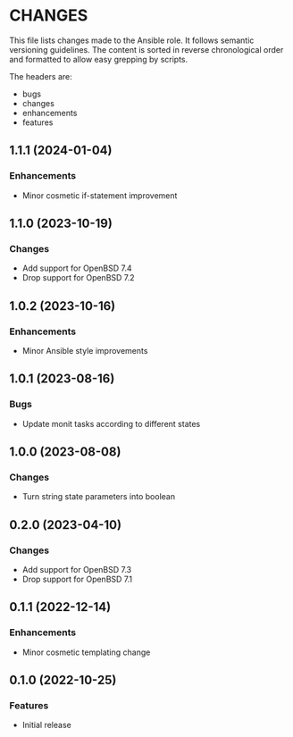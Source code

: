 # CHANGES

This file lists changes made to the Ansible role. It follows semantic versioning
guidelines. The content is sorted in reverse chronological order and formatted
to allow easy grepping by scripts.

The headers are:
- bugs
- changes
- enhancements
- features

## 1.1.1 (2024-01-04)

### Enhancements

- Minor cosmetic if-statement improvement

## 1.1.0 (2023-10-19)

### Changes

- Add support for OpenBSD 7.4
- Drop support for OpenBSD 7.2

## 1.0.2 (2023-10-16)

### Enhancements

- Minor Ansible style improvements

## 1.0.1 (2023-08-16)

### Bugs

- Update monit tasks according to different states

## 1.0.0 (2023-08-08)

### Changes

- Turn string state parameters into boolean

## 0.2.0 (2023-04-10)

### Changes

- Add support for OpenBSD 7.3
- Drop support for OpenBSD 7.1

## 0.1.1 (2022-12-14)

### Enhancements

- Minor cosmetic templating change

## 0.1.0 (2022-10-25)

### Features

- Initial release
